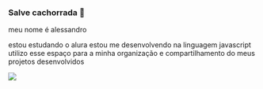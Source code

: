 ### Salve cachorrada 👋

meu nome é alessandro

estou estudando o alura
estou me desenvolvendo na linguagem javascript
utilizo esse espaço para a minha organização e compartilhamento do meus projetos desenvolvidos

![](https://media1.tenor.com/m/S0etLbUHAtAAAAAd/cool-fun.gif)


